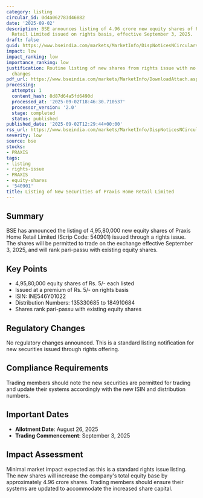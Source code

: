 ```yaml
---
category: listing
circular_id: 0d4a062783d46882
date: '2025-09-02'
description: BSE announces listing of 4.96 crore new equity shares of Praxis Home
  Retail Limited issued on rights basis, effective September 3, 2025.
draft: false
guid: https://www.bseindia.com/markets/MarketInfo/DispNoticesNCirculars.aspx?Noticeid={8AB72736-E9F9-4AC3-803C-47F03AAB677C}&noticeno=20250902-23&dt=09/02/2025&icount=23&totcount=59&flag=0
impact: low
impact_ranking: low
importance_ranking: low
justification: Routine listing of new shares from rights issue with no operational
  changes
pdf_url: https://www.bseindia.com/markets/MarketInfo/DownloadAttach.aspx?id=20250902-23&attachedId=
processing:
  attempts: 1
  content_hash: 8d87d64a5fd6490d
  processed_at: '2025-09-02T18:46:30.710537'
  processor_version: '2.0'
  stage: completed
  status: published
published_date: '2025-09-02T12:29:44+00:00'
rss_url: https://www.bseindia.com/markets/MarketInfo/DispNoticesNCirculars.aspx?Noticeid={8AB72736-E9F9-4AC3-803C-47F03AAB677C}&noticeno=20250902-23&dt=09/02/2025&icount=23&totcount=59&flag=0
severity: low
source: bse
stocks:
- PRAXIS
tags:
- listing
- rights-issue
- PRAXIS
- equity-shares
- '540901'
title: Listing of New Securities of Praxis Home Retail Limited
---
```


## Summary

BSE has announced the listing of 4,95,80,000 new equity shares of Praxis Home Retail Limited (Scrip Code: 540901) issued through a rights issue. The shares will be permitted to trade on the exchange effective September 3, 2025, and will rank pari-passu with existing equity shares.

## Key Points

- 4,95,80,000 equity shares of Rs. 5/- each listed
- Issued at a premium of Rs. 5/- on rights basis
- ISIN: INE546Y01022
- Distribution Numbers: 135330685 to 184910684
- Shares rank pari-passu with existing equity shares

## Regulatory Changes

No regulatory changes announced. This is a standard listing notification for new securities issued through rights offering.

## Compliance Requirements

Trading members should note the new securities are permitted for trading and update their systems accordingly with the new ISIN and distribution numbers.

## Important Dates

- **Allotment Date**: August 26, 2025
- **Trading Commencement**: September 3, 2025

## Impact Assessment

Minimal market impact expected as this is a standard rights issue listing. The new shares will increase the company's total equity base by approximately 4.96 crore shares. Trading members should ensure their systems are updated to accommodate the increased share capital.